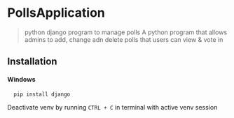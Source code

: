 # PollsApplication
> python django program to manage polls
A python program that allows admins to add, change adn delete polls that users can view & vote in
## Installation

#### Windows
```bash
  pip install django
```

Deactivate venv by running `CTRL + C` in terminal with active venv session

